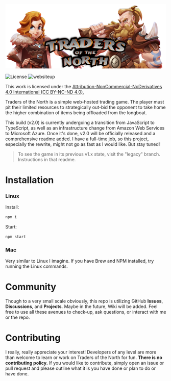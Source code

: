 ![GitHub Logo for Traders of the North](./.github/img/gh-logo.png?raw=true "GitHub Logo for Traders of the North")

![License](https://img.shields.io/badge/license-CC%20BY--NC--ND%204.0-blue) ![websiteup](https://img.shields.io/website?down_color=red&down_message=offline&up_color=green&up_message=online&url=https%3A%2F%2Ftraders-of-the-north.leeb.xyz)

This work is licensed under the <a href="https://creativecommons.org/licenses/by-nc-nd/4.0/">Attribution-NonCommercial-NoDerivatives 4.0 International (CC BY-NC-ND 4.0).</a>

Traders of the North is a simple web-hosted trading game. The player must pit their limited resources to strategically out-bid the opponent to take home the higher combination of items being offloaded from the longboat.

This build (v2.0) is currently undergoing a transition from JavaScript to TypeScript, as well as an infrastructure change from Amazon Web Services to Microsoft Azure. Once it's done, v2.0 will be officially released and a comprehensive readme added. I have a full-time job, so this project, especially the rewrite, might not go as fast as I would like. But stay tuned!

> To see the game in its previous v1.x state, visit the "legacy" branch. Instructions in that readme.

# Installation
### Linux
Install:
```sh
npm i
```
Start:
```sh
npm start
```

### Mac
Very similar to Linux I imagine. If you have Brew and NPM installed, try running the Linux commands.

# Community
Though to a very small scale obviously, this repo is utilizing GitHub **Issues**, **Discussions**, and **Projects**. Maybe in the future, Wiki will be added. Feel free to use all these avenues to check-up, ask questions, or interact with me or the repo.

# Contributing
I really, really appreciate your interest! Developers of any level are more than welcome to learn or work on Traders of the North for fun. **There is no contributing policy.** If you would like to contribute, simply open an issue or pull request and please outline what it is you have done or plan to do or have done.
